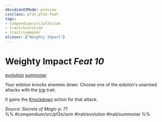 ```yaml
---
obsidianUIMode: preview
cssclass: pf2e,pf2e-feat
tags:
- compendium/src/pf2e/som
- trait/evolution
- trait/summoner
aliases: ["Weighty Impact"]
---
```

# Weighty Impact  *Feat 10*  
[evolution](../../Rules/traits/evolution-som.md)  [summoner](../../Rules/traits/summoner-som.md)  


Your eidolon knocks enemies down. Choose one of the eidolon's unarmed attacks with the [trip](../../Rules/traits/trip.md) trait.

It gains the [Knockdown](../../Rules/abilities/knockdown.md) action for that attack.

*Source: Secrets of Magic p. 71*  
%% #compendium/src/pf2e/som #trait/evolution #trait/summoner %%